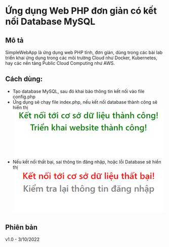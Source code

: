 # Ứng dụng Web PHP đơn giản có kết nối Database MySQL

## Mô tả
SimpleWebApp là ứng dụng web PHP tĩnh, đơn giản, dùng trong các bài lab triển khai ứng dụng trong các môi trường Cloud như Docker, Kubernetes, hay các nền tảng Public Cloud Computing như AWS.

## Cách dùng:

* Tạo database MySQL, sau đó khai báo thông tin kết nối vào file config.php
* Ứng dụng sẽ chạy file index.php, nếu kết nối database thành công sẽ hiển thị
![alt](success.png)
* Nếu kết nối thất bại, sai thông tin đăng nhập, hoặc lỗi Database sẽ hiển thị
![alt](failed.png)

## Phiên bản
v1.0 - 3/10/2022